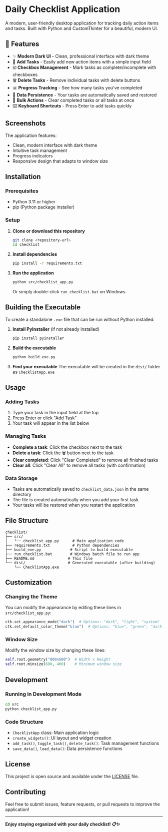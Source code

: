 # Daily Checklist Application

A modern, user-friendly desktop application for tracking daily action items and tasks. Built with Python and CustomTkinter for a beautiful, modern UI.

## 🚀 Features

- ✨ **Modern Dark UI** - Clean, professional interface with dark theme
- 📝 **Add Tasks** - Easily add new action items with a simple input field
- ☑️ **Checkbox Management** - Mark tasks as complete/incomplete with checkboxes
- 🗑️ **Delete Tasks** - Remove individual tasks with delete buttons
- 📊 **Progress Tracking** - See how many tasks you've completed
- 💾 **Data Persistence** - Your tasks are automatically saved and restored
- 🧹 **Bulk Actions** - Clear completed tasks or all tasks at once
- ⌨️ **Keyboard Shortcuts** - Press Enter to add tasks quickly

## Screenshots

The application features:
- Clean, modern interface with dark theme
- Intuitive task management
- Progress indicators
- Responsive design that adapts to window size

## Installation

### Prerequisites
- Python 3.11 or higher
- pip (Python package installer)

### Setup

1. **Clone or download this repository**
   ```bash
   git clone <repository-url>
   cd checklist
   ```

2. **Install dependencies**
   ```bash
   pip install -r requirements.txt
   ```

3. **Run the application**
   ```bash
   python src/checklist_app.py
   ```

   Or simply double-click `run_checklist.bat` on Windows.

## Building the Executable

To create a standalone `.exe` file that can be run without Python installed:

1. **Install PyInstaller** (if not already installed)
   ```bash
   pip install pyinstaller
   ```

2. **Build the executable**
   ```bash
   python build_exe.py
   ```

3. **Find your executable**
   The executable will be created in the `dist/` folder as `ChecklistApp.exe`

## Usage

### Adding Tasks
1. Type your task in the input field at the top
2. Press Enter or click "Add Task"
3. Your task will appear in the list below

### Managing Tasks
- **Complete a task**: Click the checkbox next to the task
- **Delete a task**: Click the 🗑️ button next to the task
- **Clear completed**: Click "Clear Completed" to remove all finished tasks
- **Clear all**: Click "Clear All" to remove all tasks (with confirmation)

### Data Storage
- Tasks are automatically saved to `checklist_data.json` in the same directory
- The file is created automatically when you add your first task
- Your tasks will be restored when you restart the application

## File Structure

```
checklist/
├── src/
│   └── checklist_app.py      # Main application code
├── requirements.txt          # Python dependencies
├── build_exe.py             # Script to build executable
├── run_checklist.bat        # Windows batch file to run app
├── README.md               # This file
└── dist/                   # Generated executable (after building)
    └── ChecklistApp.exe
```

## Customization

### Changing the Theme
You can modify the appearance by editing these lines in `src/checklist_app.py`:

```python
ctk.set_appearance_mode("dark")  # Options: "dark", "light", "system"
ctk.set_default_color_theme("blue")  # Options: "blue", "green", "dark-blue"
```

### Window Size
Modify the window size by changing these lines:

```python
self.root.geometry("800x600")  # Width x Height
self.root.minsize(600, 400)    # Minimum window size
```

## Development

### Running in Development Mode
```bash
cd src
python checklist_app.py
```

### Code Structure
- `ChecklistApp` class: Main application logic
- `create_widgets()`: UI layout and widget creation
- `add_task()`, `toggle_task()`, `delete_task()`: Task management functions
- `save_data()`, `load_data()`: Data persistence functions

## License

This project is open source and available under the [LICENSE](LICENSE) file.

## Contributing

Feel free to submit issues, feature requests, or pull requests to improve the application!

---

**Enjoy staying organized with your daily checklist! 📋✨**
